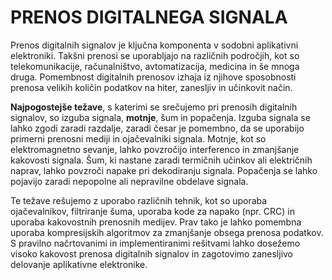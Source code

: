 PRENOS DIGITALNEGA SIGNALA
================================================================================

Prenos digitalnih signalov je ključna komponenta v sodobni aplikativni elektroniki. Takšni prenosi se uporabljajo na različnih področjih, kot so telekomunikacije, računalništvo, avtomatizacija, medicina in še mnoga druga. Pomembnost digitalnih prenosov izhaja iz njihove sposobnosti prenosa velikih količin podatkov na hiter, zanesljiv in učinkovit način.

**Najpogostejše težave**, s katerimi se srečujemo pri prenosih digitalnih signalov, so izguba signala, **motnje**, šum in popačenja. Izguba signala se lahko zgodi zaradi razdalje, zaradi česar je pomembno, da se uporabijo primerni prenosni mediji in ojačevalniki signala. Motnje, kot so elektromagnetno sevanje, lahko povzročijo interferenco in zmanjšanje kakovosti signala. Šum, ki nastane zaradi termičnih učinkov ali električnih naprav, lahko povzroči napake pri dekodiranju signala. Popačenja se lahko pojavijo zaradi nepopolne ali nepravilne obdelave signala.

Te težave rešujemo z uporabo različnih tehnik, kot so uporaba ojačevalnikov, filtriranje šuma, uporaba kode za napako (npr. CRC) in uporaba kakovostnih prenosnih medijev. Prav tako je lahko pomembna uporaba kompresijskih algoritmov za zmanjšanje obsega prenosa podatkov. S pravilno načrtovanimi in implementiranimi rešitvami lahko dosežemo visoko kakovost prenosa digitalnih signalov in zagotovimo zanesljivo delovanje aplikativne elektronike.


